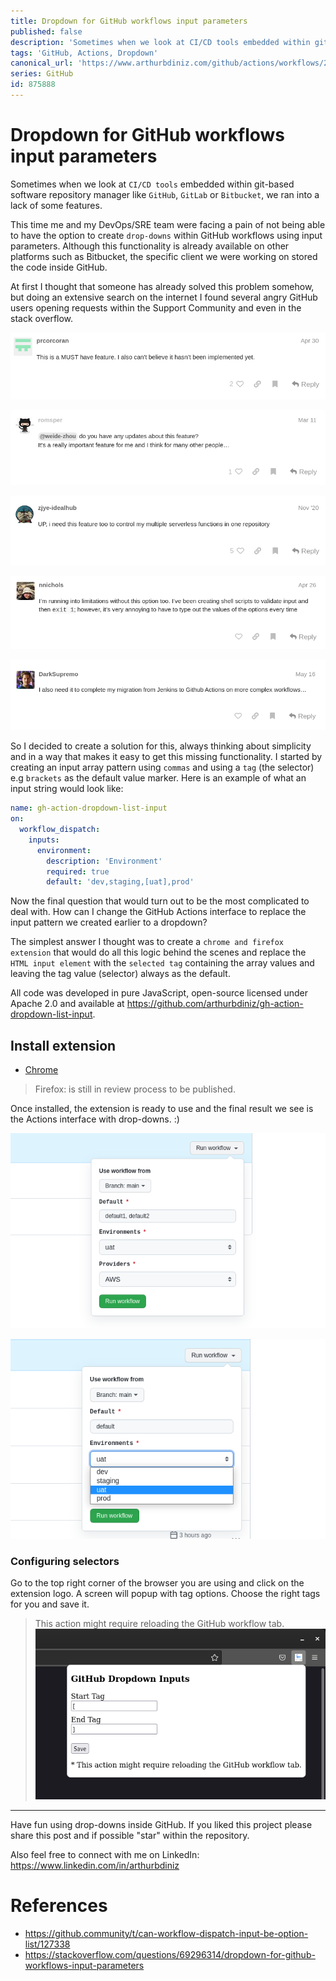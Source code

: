 ```yaml
---
title: Dropdown for GitHub workflows input parameters
published: false
description: 'Sometimes when we look at CI/CD tools embedded within git-based software repository manager like GitHub, GitLab or Bitbucket, we ran into a lack of some features.'
tags: 'GitHub, Actions, Dropdown'
canonical_url: 'https://www.arthurbdiniz.com/github/actions/workflows/2021/10/23/gh-action-dropdown.html'
series: GitHub
id: 875888
---
```


# Dropdown for GitHub workflows input parameters

Sometimes when we look at `CI/CD tools` embedded within git-based software repository manager like `GitHub`, `GitLab` or `Bitbucket`, we ran into a lack of some features.

This time me and my DevOps/SRE team were facing a pain of not being able to have the option to create `drop-downs` within GitHub workflows using input parameters. Although this functionality is already available on other platforms such as Bitbucket, the specific client we were working on stored the code inside GitHub.

At first I thought that someone has already solved this problem somehow, but doing an extensive search on the internet I found several angry GitHub users opening requests within the Support Community and even in the stack overflow.

![comment-1](./assets/comment-1.png)

![comment-2](./assets/comment-2.png)

![comment-3](./assets/comment-3.png)

![comment-5](./assets/comment-5.png)

![comment-4](./assets/comment-4.png)


So I decided to create a solution for this, always thinking about simplicity and in a way that makes it easy to get this missing functionality. I started by creating an input array pattern using `commas` and using a `tag` (the selector) e.g `brackets` as the default value marker. Here is an example of what an input string would look like:

```yml
name: gh-action-dropdown-list-input
on:
  workflow_dispatch:
    inputs:
      environment:
        description: 'Environment'
        required: true
        default: 'dev,staging,[uat],prod'
```

Now the final question that would turn out to be the most complicated to deal with. How can I change the GitHub Actions interface to replace the input pattern we created earlier to a dropdown?

The simplest answer I thought was to create a `chrome and firefox extension` that would do all this logic behind the scenes and replace the `HTML input element` with the `selected tag` containing the array values and leaving the tag value (selector) always as the default.

All code was developed in pure JavaScript, open-source licensed under Apache 2.0 and available at https://github.com/arthurbdiniz/gh-action-dropdown-list-input.


## Install extension

- [Chrome](https://chrome.google.com/webstore/detail/github-action-dropdown-in/deogklnblohhopmnkllaeinijefddcnm)

> Firefox: is still in review process to be published.

Once installed, the extension is ready to use and the final result we see is the Actions interface with drop-downs. :)

![showcase-1](./assets/showcase-1.png)

![showcase-2](./assets/showcase-2.png)

### Configuring selectors

Go to the top right corner of the browser you are using and click on the extension logo. A screen will popup with tag options. Choose the right tags for you and save it.

> This action might require reloading the GitHub workflow tab.
![config](./assets/config.png)

---

Have fun using drop-downs inside GitHub. If you liked this project please share this post and if possible "star" within the repository.

Also feel free to connect with me on LinkedIn: https://www.linkedin.com/in/arthurbdiniz


# References

- https://github.community/t/can-workflow-dispatch-input-be-option-list/127338
- https://stackoverflow.com/questions/69296314/dropdown-for-github-workflows-input-parameters
